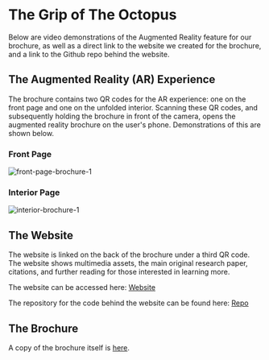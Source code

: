 # The Grip of The Octopus

Below are video demonstrations of the Augmented Reality feature for our brochure, as well as a direct link to the website we created for the brochure, and a link to the Github repo behind the website.

## The Augmented Reality (AR) Experience

The brochure contains two QR codes for the AR experience: one on the front page and one on the unfolded interior. Scanning these QR codes, and subsequently holding the brochure in front of the camera, opens the augmented reality brochure on the user's phone. Demonstrations of this are shown below.
 
### Front Page

![front-page-brochure-1](https://github.com/mb4323/biomimetics-brochure-evidence/assets/162570911/5fe7bd92-89f5-46e4-b3d8-d80e8b7ec038)

### Interior Page

![interior-brochure-1](https://github.com/mb4323/biomimetics-brochure-evidence/assets/162570911/4bdcfc49-747e-42ab-b66e-800e0ddd2ad9)

## The Website

The website is linked on the back of the brochure under a third QR code. The website shows multimedia assets, the main original research paper, citations, and further reading for those interested in learning more.

The website can be accessed here: [Website](https://mb4323.github.io/biomimetics-brochure/)

The repository for the code behind the website can be found here: [Repo](https://github.com/mb4323/biomimetics-brochure/tree/main)

## The Brochure

A copy of the brochure itself is [here](brochure.pdf).

